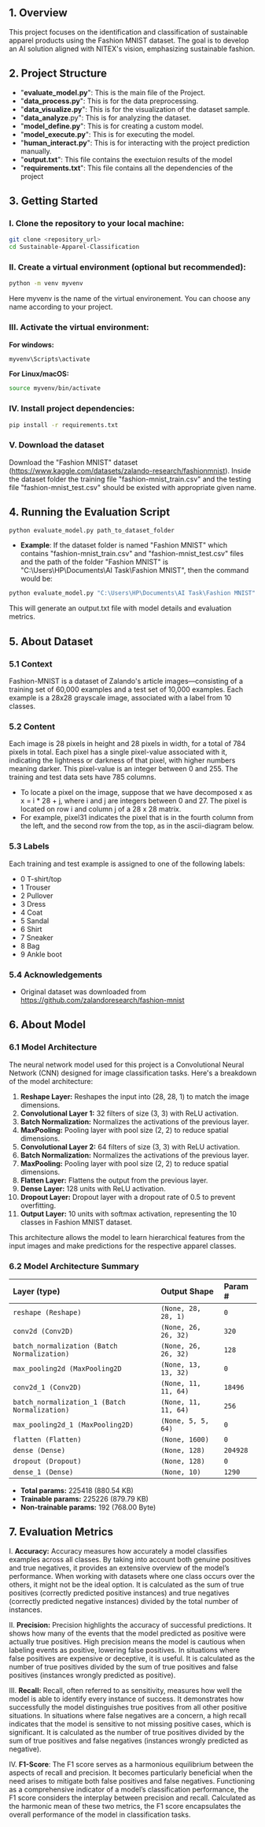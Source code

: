 ## 1. Overview

This project focuses on the identification and classification of sustainable apparel products using the Fashion MNIST dataset. The goal is to develop an AI solution aligned with NITEX's vision, emphasizing sustainable fashion.



## 2. Project Structure
- "__evaluate_model.py__": This is the main file of the Project.
- "__data_process.py__": This is for the data preprocessing.
- "__data_visualize.py__": This is for the visualization of the dataset sample.
- "__data_analyze__.py": This is for analyzing the dataset.
- "__model_define.py__": This is for creating a custom model.
- "__model_execute.py__": This is for executing the model.
- "__human_interact.py__": This is for interacting with the project prediction manually.
- "__output.txt__": This file contains the exectuion results of the model
- "__requirements.txt__": This file contains all the dependencies of the project
## 3. Getting Started

### I. Clone the repository to your local machine:
```bash
git clone <repository_url>
cd Sustainable-Apparel-Classification
```
### II. Create a virtual environment (optional but recommended):
```bash
python -m venv myvenv
```
Here myvenv is the name of the  virtual environement. You can choose any name according to your project.

### III. Activate the virtual environment:
__For windows:__
```bash
myvenv\Scripts\activate
```
__For Linux/macOS:__
```bash
source myvenv/bin/activate
```
### IV. Install project dependencies:
```bash
pip install -r requirements.txt
```
### V. Download the dataset
Download the "Fashion MNIST" dataset (https://www.kaggle.com/datasets/zalando-research/fashionmnist). Inside the dataset folder the training file "fashion-mnist_train.csv" and the testing file "fashion-mnist_test.csv" should be existed with appropriate given name.


## 4. Running the Evaluation Script
```bash
python evaluate_model.py path_to_dataset_folder
```
- __Example__: If the dataset folder is named "Fashion MNIST" which contains "fashion-mnist_train.csv" and "fashion-mnist_test.csv" files and the path of the folder "Fashion MNIST" is "C:\Users\HP\Documents\AI Task\Fashion MNIST", then the command would be:
```bash
python evaluate_model.py "C:\Users\HP\Documents\AI Task\Fashion MNIST"
```
This will generate an output.txt file with model details and evaluation metrics.
## 5. About Dataset
### 5.1 Context
Fashion-MNIST is a dataset of Zalando's article images—consisting of a training set of 60,000 examples and a test set of 10,000 examples. Each example is a 28x28 grayscale image, associated with a label from 10 classes.

### 5.2 Content
Each image is 28 pixels in height and 28 pixels in width, for a total of 784 pixels in total. Each pixel has a single pixel-value associated with it, indicating the lightness or darkness of that pixel, with higher numbers meaning darker. This pixel-value is an integer between 0 and 255. The training and test data sets have 785 columns.

- To locate a pixel on the image, suppose that we have decomposed x as x = i * 28 + j, where i and j are integers between 0 and 27. The pixel is located on row i and column j of a 28 x 28 matrix.
- For example, pixel31 indicates the pixel that is in the fourth column from the left, and the second row from the top, as in the ascii-diagram below.

### 5.3 Labels
Each training and test example is assigned to one of the following labels:

- 0 T-shirt/top
- 1 Trouser
- 2    Pullover
- 3    Dress
- 4    Coat
- 5    Sandal
- 6    Shirt
- 7    Sneaker
- 8    Bag
- 9    Ankle boot

### 5.4 Acknowledgements
- Original dataset was downloaded from https://github.com/zalandoresearch/fashion-mnist
## 6. About Model
### 6.1 Model Architecture

The neural network model used for this project is a Convolutional Neural Network (CNN) designed for image classification tasks. Here's a breakdown of the model architecture:
  
  1. __Reshape Layer:__ Reshapes the input into (28, 28, 1) to match the image dimensions.
  2. __Convolutional Layer 1:__ 32 filters of size (3, 3) with ReLU activation.
  3. __Batch Normalization:__ Normalizes the activations of the previous layer.
  4. __MaxPooling:__ Pooling layer with pool size (2, 2) to reduce spatial dimensions.
  5. __Convolutional Layer 2:__ 64 filters of size (3, 3) with ReLU activation.
  6. __Batch Normalization:__ Normalizes the activations of the previous layer.
  7. __MaxPooling:__ Pooling layer with pool size (2, 2) to reduce spatial dimensions.
  8. __Flatten Layer:__ Flattens the output from the previous layer.
  9. __Dense Layer:__ 128 units with ReLU activation.
  10. __Dropout Layer:__ Dropout layer with a dropout rate of 0.5 to prevent overfitting.
  11. __Output Layer:__ 10 units with softmax activation, representing the 10 classes in Fashion MNIST dataset.

This architecture allows the model to learn hierarchical features from the input images and make predictions for the respective apparel classes.

###  6.2 Model Architecture Summary

| Layer (type) | Output Shape | Param # |
| :----------  | :----------- | :------ |
| `reshape (Reshape)` | `(None, 28, 28, 1)` | `0` |
| `conv2d (Conv2D)` | `(None, 26, 26, 32)` | `320` |
| `batch_normalization (Batch Normalization)` | `(None, 26, 26, 32)`| `128` |
| `max_pooling2d (MaxPooling2D` | `(None, 13, 13, 32)`| `0`|
| `conv2d_1 (Conv2D)` | `(None, 11, 11, 64)` | `18496` |
| `batch_normalization_1 (Batch Normalization)` | `(None, 11, 11, 64)` | `256`|
| `max_pooling2d_1 (MaxPooling2D)` | `(None, 5, 5, 64)` | `0` |
| `flatten (Flatten)` | `(None, 1600)` | `0` |
| `dense (Dense)` | `(None, 128)` | `204928` |
| `dropout (Dropout)` | `(None, 128)` | `0` |
| `dense_1 (Dense)` | `(None, 10)` | `1290` |

- __Total params:__ 225418 (880.54 KB)
- __Trainable params:__ 225226 (879.79 KB)
- __Non-trainable params:__ 192 (768.00 Byte)



## 7. Evaluation Metrics
I. __Accuracy:__ Accuracy measures how accurately a model classifies examples across all classes. By taking into account both genuine positives and true negatives, it provides an extensive overview of the model’s performance. When working with datasets where one class occurs over the others, it might not be the ideal option. It is calculated as the sum of true positives (correctly predicted positive instances) and true negatives (correctly predicted negative instances) divided by the total number of instances.

II. __Precision:__ Precision highlights the accuracy of successful predictions. It shows how many of the events that the model predicted as positive were actually true positives. High precision means the model is cautious when labeling events as positive, lowering false positives. In situations where false positives are expensive or deceptive, it is useful. It is calculated as the number of true positives divided by the sum of true positives and false positives (instances wrongly predicted as positive).

III. __Recall:__ Recall, often referred to as sensitivity, measures how well the model is able to identify every instance of success. It demonstrates how successfully the model distinguishes true positives from all other positive situations. In situations where false negatives are a concern, a high recall indicates that the model is sensitive to not missing positive cases, which is significant. It is calculated as the number of true positives divided by the sum of true positives and false negatives (instances wrongly predicted as negative).


IV. __F1-Score__: The F1 score serves as a harmonious equilibrium between the aspects of recall and precision. It becomes particularly beneficial when the need arises to mitigate both false positives and false negatives. Functioning as a comprehensive indicator of a model’s classification performance, the F1 score considers the interplay between precision and recall. Calculated as the harmonic mean of these two metrics, the F1 score encapsulates the overall performance of the model in classification tasks.
